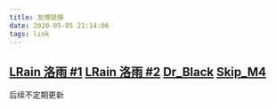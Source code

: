 ```yaml
---
title: 友情链接
date: 2020-05-05 21:14:06
tags: link
---
```

[LRain 洛雨 #1](https://luotr.github.io/)
[LRain 洛雨 #2](https://luotianyi.me/)
[Dr_Black](https://www.drblack-system.com/)
[Skip_M4](https://skipm4.com/)
------
后续不定期更新